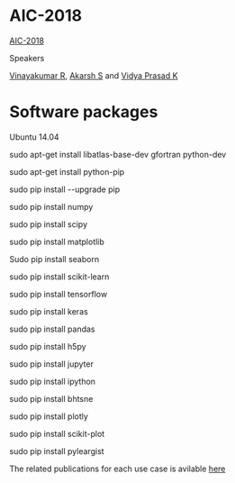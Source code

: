 # AIC-2018

[AIC-2018](http://www.jit.ac.in/announcement/FDP_Brochure.pdf)

Speakers

[Vinayakumar R](https://vinayakumarr.github.io),
[Akarsh S](https://www.researchgate.net/profile/Akarsh_Soman)
and [Vidya Prasad K](https://github.com/Vidya56)

# Software packages

Ubuntu 14.04

sudo apt-get install libatlas-base-dev gfortran python-dev

sudo apt-get install python-pip

sudo pip install --upgrade pip

sudo pip install numpy

sudo pip install scipy

sudo pip install matplotlib

Sudo pip install seaborn

sudo pip install scikit-learn

sudo pip install tensorflow

sudo pip install keras

sudo pip install pandas

sudo pip install h5py

sudo pip install jupyter

sudo pip install ipython

sudo pip install bhtsne

sudo pip install plotly

sudo pip install scikit-plot

sudo pip install pyleargist

The related publications for each use case is avilable [here](https://scholar.google.co.in/citations?user=oIYw0LQAAAAJ&hl=en&oi=ao)
